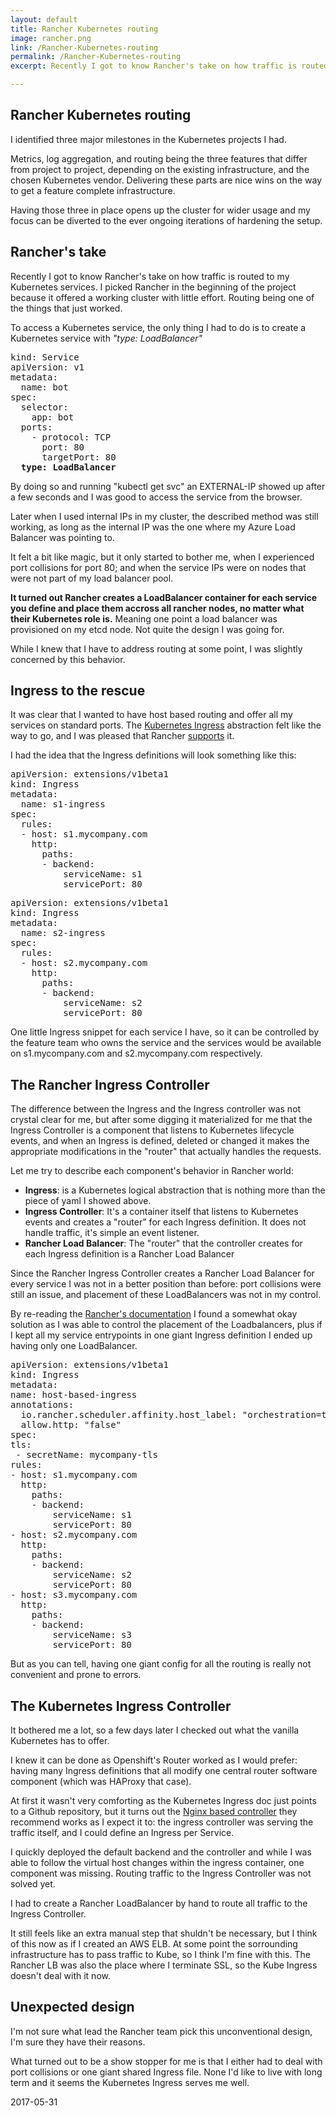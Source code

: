 ```yaml
---
layout: default
title: Rancher Kubernetes routing
image: rancher.png
link: /Rancher-Kubernetes-routing
permalink: /Rancher-Kubernetes-routing
excerpt: Recently I got to know Rancher's take on how traffic is routed to my Kubernetes services. I picked Rancher in the beginning of the project because it offered a working cluster with little effort. Routing being one of the things that just worked.

---
```


## Rancher Kubernetes routing

I identified three major milestones in the Kubernetes projects I had. 

Metrics, log aggregation, and routing being the three features that differ from project to project, depending on the 
existing infrastructure, and the chosen Kubernetes vendor. Delivering these parts are nice wins on the way to get a feature complete infrastructure. 
 
Having those three in place opens up the cluster for wider usage and my focus can be diverted to the ever ongoing iterations of hardening the setup.

## Rancher's take

Recently I got to know Rancher's take on how traffic is routed to my Kubernetes services. I picked Rancher in the beginning of the project because it offered a working cluster with little effort. Routing being one of the things that just worked.

To access a Kubernetes service, the only thing I had to do is to create a Kubernetes service with *"type: LoadBalancer"*

<pre>
kind: Service
apiVersion: v1
metadata:
  name: bot
spec:
  selector:
    app: bot
  ports:
    - protocol: TCP
      port: 80
      targetPort: 80
  <b>type: LoadBalancer</b>
</pre>

By doing so and running "kubectl get svc" an EXTERNAL-IP showed up after a few seconds and I was good to access the service from the browser. 

Later when I used internal IPs in my cluster, the described method was still working, as long as the internal IP was the one where my Azure Load Balancer was pointing to. 

It felt a bit like magic, but it only started to bother me, when I experienced port collisions for port 80; and when the service IPs were on nodes that were not part of my load balancer pool.
 
**It turned out Rancher creates a LoadBalancer container for each service you define and place them accross all rancher nodes, no matter what their Kubernetes role is.** Meaning one point a load balancer was provisioned on my etcd node. Not quite the design I was going for.

While I knew that I have to address routing at some point, I was slightly concerned by this behavior.

## Ingress to the rescue

It was clear that I wanted to have host based routing and offer all my services on standard ports. The [Kubernetes Ingress](https://kubernetes.io/docs/concepts/services-networking/ingress/#name-based-virtual-hosting) abstraction felt like the way to go, and I was pleased that Rancher [supports](https://docs.rancher.com/rancher/v1.3/en/kubernetes/ingress/) it.

I had the idea that the Ingress definitions will look something like this:

<pre>
apiVersion: extensions/v1beta1
kind: Ingress
metadata:
  name: s1-ingress
spec:
  rules:
  - host: s1.mycompany.com
    http:
      paths:
      - backend:
          serviceName: s1
          servicePort: 80
</pre>

<pre>
apiVersion: extensions/v1beta1
kind: Ingress
metadata:
  name: s2-ingress
spec:
  rules:
  - host: s2.mycompany.com
    http:
      paths:
      - backend:
          serviceName: s2
          servicePort: 80
</pre>

One little Ingress snippet for each service I have, so it can be controlled by the feature team who owns the service and the services would be available on s1.mycompany.com and s2.mycompany.com respectively.

## The Rancher Ingress Controller

The difference between the Ingress and the Ingress controller was not crystal clear for me, but after some digging it materialized for me that the Ingress Controller is a component that listens to Kubernetes lifecycle events, and when an Ingress is defined, deleted or changed it makes the appropriate modifications in the "router" that actually handles the requests.

Let me try to describe each component's behavior in Rancher world:

* **Ingress**: is a Kubernetes logical abstraction that is nothing more than the piece of yaml I showed above.
* **Ingress Controller**: It's a container itself that listens to Kubernetes events and creates a "router" for each Ingress definition. It does not handle traffic, it's simple an event listener.
* **Rancher Load Balancer**: The "router" that the controller creates for each Ingress definition is a Rancher Load Balancer

Since the Rancher Ingress Controller creates a Rancher Load Balancer for every service I was not in a better position than before: port collisions were still an issue, and placement of these LoadBalancers was not in my control.

By re-reading the [Rancher's documentation](https://docs.rancher.com/rancher/v1.3/en/kubernetes/ingress/) I found a somewhat okay solution as I was able to control the placement of the Loadbalancers, plus if I kept all my service entrypoints in one giant Ingress definition I ended up having only one LoadBalancer.
 
<pre>
apiVersion: extensions/v1beta1
kind: Ingress
metadata:
name: host-based-ingress
annotations:
  io.rancher.scheduler.affinity.host_label: "orchestration=true"
  allow.http: "false"
spec:
tls:
 - secretName: mycompany-tls
rules:
- host: s1.mycompany.com
  http:
    paths:
    - backend:
        serviceName: s1
        servicePort: 80
- host: s2.mycompany.com
  http:
    paths:
    - backend:
        serviceName: s2
        servicePort: 80
- host: s3.mycompany.com
  http:
    paths:
    - backend:
        serviceName: s3
        servicePort: 80
</pre>

But as you can tell, having one giant config for all the routing is really not convenient and prone to errors.

## The Kubernetes Ingress Controller

It bothered me a lot, so a few days later I checked out what the vanilla Kubernetes has to offer. 

I knew it can be done as Openshift's Router worked as I would prefer: having many Ingress definitions that all modify one central router software component (which was HAProxy that case).

At first it wasn't very comforting as the Kubernetes Ingress doc just points to a Github repository, but it turns out the [Nginx based controller](https://github.com/kubernetes/ingress/tree/master/controllers/nginx) they recommend works as I expect it to: the ingress controller was serving the traffic itself, and I could define an Ingress per Service.

I quickly deployed the default backend and the controller and while I was able to follow the virtual host changes within the ingress container, one component was missing. Routing traffic to the Ingress Controller was not solved yet. 

I had to create a Rancher LoadBalancer by hand to route all traffic to the Ingress Controller. 

It still feels like an extra manual step that shuldn't be necessary, but I think of this now as if I created an AWS ELB. At some point the sorrounding infrastructure has to pass traffic to Kube, so I think I'm fine with this.
The Rancher LB was also the place where I terminate SSL, so the Kube Ingress doesn't deal with it now.

## Unexpected design

I'm not sure what lead the Rancher team pick this unconventional design, I'm sure they have their reasons. 

What turned out to be a show stopper for me is that I either had to deal with port collisions or one giant shared Ingress file. None I'd like to live with long term and it seems the Kubernetes Ingress serves me well.

2017-05-31

